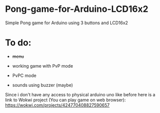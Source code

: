 # Pong-game-for-Arduino-LCD16x2
Simple Pong game for Arduino using 3 buttons and LCD16x2

# To do:
* ~~menu~~
* working game with PvP mode
* PvPC mode

* sounds using buzzer (maybe)

Since i don't have any access to physical arduino uno like before here is a link to Wokwi project (You can play game on web browser):
https://wokwi.com/projects/424770408827590657

